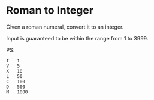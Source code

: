 # Roman to Integer

Given a roman numeral, convert it to an integer.  

Input is guaranteed to be within the range from 1 to 3999.  

PS:

```
I	1
V	5
X	10
L	50
C	100
D	500
M	1000
```




